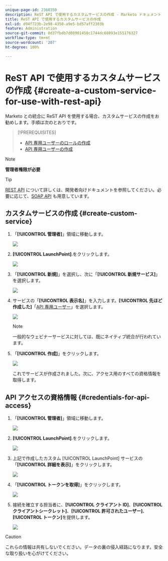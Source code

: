 ```yaml
---
unique-page-id: 2360350
description: ReST API で使用するカスタムサービスの作成 - Marketo ドキュメント - 製品ドキュメント
title: ReST API で使用するカスタムサービスの作成
exl-id: d94f723b-2e98-4350-a9e5-bd57aff2303b
feature: Administration
source-git-commit: 0d37fbdb7d08901458c1744dc68893e155176327
workflow-type: tm+mt
source-wordcount: '207'
ht-degree: 100%

---
```


# ReST API で使用するカスタムサービスの作成 {#create-a-custom-service-for-use-with-rest-api}

Marketo との統合に ReST API を使用する場合、カスタムサービスの作成をお勧めします。手順は次のとおりです。

>[!PREREQUISITES]
>
>* [API 専用ユーザーのロールの作成](/help/marketo/product-docs/administration/users-and-roles/create-an-api-only-user-role.md)
>* [API 専用ユーザーの作成](/help/marketo/product-docs/administration/users-and-roles/create-an-api-only-user.md)
>

>[!NOTE]
>
>**管理者権限が必要**

>[!TIP]
>
>[REST API](https://developer.adobe.com/marketo-apis/) について詳しくは、開発者向けドキュメントを参照してください。必要に応じて、[SOAP API](https://experienceleague.adobe.com/ja/docs/marketo-developer/marketo/soap/soap-api) も用意しています。

## カスタムサービスの作成 {#create-custom-service}

1. 「**[!UICONTROL 管理者]**」領域に移動します。

   ![](assets/create-a-custom-service-for-use-with-rest-api-1.png)

1. **[!UICONTROL LaunchPoint]**.をクリックします。

   ![](assets/create-a-custom-service-for-use-with-rest-api-2.png)

1. 「**[!UICONTROL 新規]**」を選択し、次に「**[!UICONTROL 新規サービス]**」を選択します。

   ![](assets/create-a-custom-service-for-use-with-rest-api-3.png)

1. サービスの「**[!UICONTROL 表示名]**」を入力します。**[!UICONTROL 先ほど作成した]**「[API 専用ユーザー](/help/marketo/product-docs/administration/users-and-roles/create-an-api-only-user.md)」を選択します。

   ![](assets/create-a-custom-service-for-use-with-rest-api-4.png)

   >[!NOTE]
   >
   >一般的なウェビナーサービスに対しては、既にネイティブ統合が行われています。

1. 「**[!UICONTROL 作成]**」をクリックします。

   ![](assets/create-a-custom-service-for-use-with-rest-api-5.png)

   これでサービスが作成されました。次に、アクセス用のすべての資格情報を取得します。

## API アクセスの資格情報 {#credentials-for-api-access}

1. 「**[!UICONTROL 管理者]**」領域に移動します。

   ![](assets/create-a-custom-service-for-use-with-rest-api-6.png)

1. **[!UICONTROL LaunchPoint]**.をクリックします。

   ![](assets/create-a-custom-service-for-use-with-rest-api-7.png)

1. 上記で作成したカスタム [!UICONTROL LaunchPoint] サービスの「**[!UICONTROL 詳細を表示]**」をクリックします。

   ![](assets/create-a-custom-service-for-use-with-rest-api-8.png)

1. 「**[!UICONTROL トークンを取得]**」をクリックします。

   ![](assets/create-a-custom-service-for-use-with-rest-api-9.png)

1. 接続を確立する担当者に、**[!UICONTROL クライアント ID]**、**[!UICONTROL クライアントシークレット]**、**[!UICONTROL 許可されたユーザー]**、**[!UICONTROL トークン]**&#x200B;を提供します。

   ![](assets/create-a-custom-service-for-use-with-rest-api-10.png)

>[!CAUTION]
>
>これらの情報は共有しないでください。データの裏の侵入経路になります。安全な取り扱いを心がけてください。
